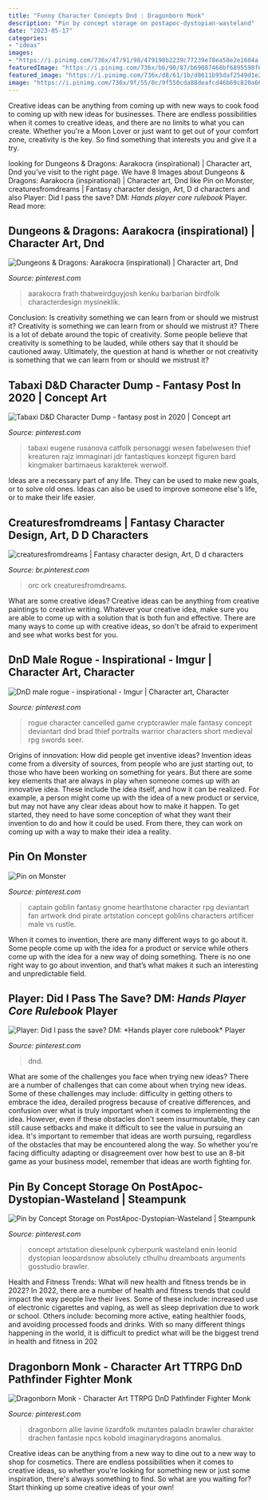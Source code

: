```yaml
---
title: "Funny Character Concepts Dnd : Dragonborn Monk"
description: "Pin by concept storage on postapoc-dystopian-wasteland"
date: "2023-05-17"
categories:
- "ideas"
images:
- "https://i.pinimg.com/736x/47/91/98/479198b2239c77239e78ea58e2e1604a.jpg"
featuredImage: "https://i.pinimg.com/736x/b6/90/87/b69087468bf6895598f635d33a287354.jpg"
featured_image: "https://i.pinimg.com/736x/d8/61/1b/d8611b95daf2549d1e2f017858c5d4a6--character-ideas-character-concept.jpg"
image: "https://i.pinimg.com/736x/9f/55/0c/9f550cda88deafcd46b69c820a66b8c3--character-ideas-character-art.jpg"
---
```



Creative ideas can be anything from coming up with new ways to cook food to coming up with new ideas for businesses. There are endless possibilities when it comes to creative ideas, and there are no limits to what you can create. Whether you're a Moon Lover or just want to get out of your comfort zone, creativity is the key. So find something that interests you and give it a try.

	

		
looking for Dungeons &amp; Dragons: Aarakocra (inspirational) | Character art, Dnd you've visit to the right page. We have 8 Images about Dungeons &amp; Dragons: Aarakocra (inspirational) | Character art, Dnd like Pin on Monster, creaturesfromdreams | Fantasy character design, Art, D d characters and also Player: Did I pass the save? DM: *Hands player core rulebook* Player. Read more:
		
    
## Dungeons &amp; Dragons: Aarakocra (inspirational) | Character Art, Dnd

<img loading=lazy src="https://i.pinimg.com/736x/f1/7a/9d/f17a9de6b34d95022a910d5e08fa03de.jpg" onerror="this.onerror=null;this.src='https://tse3.mm.bing.net/th?id=OIP.ERiW6FWkD2OJB_G3D754wAHaLk&amp;pid=15.1';" alt="Dungeons &amp; Dragons: Aarakocra (inspirational) | Character art, Dnd">

_Source: pinterest.com_

>aarakocra frath thatweirdguyjosh kenku barbarian birdfolk characterdesign mysineklik. 

	

Conclusion: Is creativity something we can learn from or should we mistrust it?
Creativity is something we can learn from or should we mistrust it?
There is a lot of debate around the topic of creativity. Some people believe that creativity is something to be lauded, while others say that it should be cautioned away. Ultimately, the question at hand is whether or not creativity is something that we can learn from or should we mistrust it?

    
## Tabaxi D&amp;D Character Dump - Fantasy Post In 2020 | Concept Art

<img loading=lazy src="https://i.pinimg.com/736x/09/0c/7c/090c7c8b5f9c088a674543e199c5a1ab.jpg" onerror="this.onerror=null;this.src='https://tse3.mm.bing.net/th?id=OIP.qHDMei6yL3NAhoO087Y58AHaLA&amp;pid=15.1';" alt="Tabaxi D&amp;D Character Dump - fantasy post in 2020 | Concept art">

_Source: pinterest.com_

>tabaxi eugene rusanova catfolk personaggi wesen fabelwesen thief kreaturen rajz immaginari jdr fantastiques konzept figuren bard kingmaker bartimaeus karakterek werwolf. 

	

Ideas are a necessary part of any life. They can be used to make new goals, or to solve old ones. Ideas can also be used to improve someone else's life, or to make their life easier.

    
## Creaturesfromdreams | Fantasy Character Design, Art, D D Characters

<img loading=lazy src="https://i.pinimg.com/736x/9f/55/0c/9f550cda88deafcd46b69c820a66b8c3--character-ideas-character-art.jpg" onerror="this.onerror=null;this.src='https://tse1.mm.bing.net/th?id=OIP.2ywKFs0r0ZPIfZcmql9LSAHaK3&amp;pid=15.1';" alt="creaturesfromdreams | Fantasy character design, Art, D d characters">

_Source: br.pinterest.com_

>orc ork creaturesfromdreams. 

	

What are some creative ideas?
Creative ideas can be anything from creative paintings to creative writing. Whatever your creative idea, make sure you are able to come up with a solution that is both fun and effective. There are many ways to come up with creative ideas, so don't be afraid to experiment and see what works best for you.

    
## DnD Male Rogue - Inspirational - Imgur | Character Art, Character

<img loading=lazy src="https://i.pinimg.com/736x/d3/a2/33/d3a2336eb7c17d2299d867cac0960cd8.jpg" onerror="this.onerror=null;this.src='https://tse3.mm.bing.net/th?id=OIP.leEV7vGW0FGIzRu3jY33WgHaLQ&amp;pid=15.1';" alt="DnD male rogue - inspirational - Imgur | Character art, Character">

_Source: pinterest.com_

>rogue character cancelled game cryptcrawler male fantasy concept deviantart dnd brad thief portraits warrior characters short medieval rpg swords seer. 

	

Origins of innovation: How did people get inventive ideas?
Invention ideas come from a diversity of sources, from people who are just starting out, to those who have been working on something for years. But there are some key elements that are always in play when someone comes up with an innovative idea. These include the idea itself, and how it can be realized. For example, a person might come up with the idea of a new product or service, but may not have any clear ideas about how to make it happen. To get started, they need to have some conception of what they want their invention to do and how it could be used. From there, they can work on coming up with a way to make their idea a reality.

    
## Pin On Monster

<img loading=lazy src="https://i.pinimg.com/736x/b6/90/87/b69087468bf6895598f635d33a287354.jpg" onerror="this.onerror=null;this.src='https://tse2.mm.bing.net/th?id=OIP.YfwlMCqGD6mbeIsCbsw-MQHaJ3&amp;pid=15.1';" alt="Pin on Monster">

_Source: pinterest.com_

>captain goblin fantasy gnome hearthstone character rpg deviantart fan artwork dnd pirate artstation concept goblins characters artificer male vs rustle. 

	

When it comes to invention, there are many different ways to go about it. Some people come up with the idea for a product or service while others come up with the idea for a new way of doing something. There is no one right way to go about invention, and that’s what makes it such an interesting and unpredictable field.

    
## Player: Did I Pass The Save? DM: *Hands Player Core Rulebook* Player

<img loading=lazy src="https://i.pinimg.com/736x/6f/e2/ad/6fe2ad0af08c3145b032eb568c456875.jpg" onerror="this.onerror=null;this.src='https://tse3.mm.bing.net/th?id=OIP.fqa8EBje_MJRw03Mq7gH9AHaHG&amp;pid=15.1';" alt="Player: Did I pass the save? DM: *Hands player core rulebook* Player">

_Source: pinterest.com_

>dnd. 

	

What are some of the challenges you face when trying new ideas?
There are a number of challenges that can come about when trying new ideas. Some of these challenges may include: difficulty in getting others to embrace the idea, derailed progress because of creative differences, and confusion over what is truly important when it comes to implementing the idea. However, even if these obstacles don't seem insurmountable, they can still cause setbacks and make it difficult to see the value in pursuing an idea. It's important to remember that ideas are worth pursuing, regardless of the obstacles that may be encountered along the way. So whether you're facing difficulty adapting or disagreement over how best to use an 8-bit game as your business model, remember that ideas are worth fighting for.

    
## Pin By Concept Storage On PostApoc-Dystopian-Wasteland | Steampunk

<img loading=lazy src="https://i.pinimg.com/736x/d8/61/1b/d8611b95daf2549d1e2f017858c5d4a6--character-ideas-character-concept.jpg" onerror="this.onerror=null;this.src='https://tse1.mm.bing.net/th?id=OIP._mXHVaSWUW3liysIRh_OuQHaNU&amp;pid=15.1';" alt="Pin by Concept Storage on PostApoc-Dystopian-Wasteland | Steampunk">

_Source: pinterest.com_

>concept artstation dieselpunk cyberpunk wasteland enin leonid dystopian leopardsnow absolutely cthulhu dreamboats arguments gosstudio brawler. 

	

Health and Fitness Trends: What will new health and fitness trends be in 2022?
In 2022, there are a number of health and fitness trends that could impact the way people live their lives. Some of these include: increased use of electronic cigarettes and vaping, as well as sleep deprivation due to work or school. Others include: becoming more active, eating healthier foods, and avoiding processed foods and drinks. With so many different things happening in the world, it is difficult to predict what will be the biggest trend in health and fitness in 202
    
## Dragonborn Monk - Character Art TTRPG DnD Pathfinder Fighter Monk

<img loading=lazy src="https://i.pinimg.com/736x/47/91/98/479198b2239c77239e78ea58e2e1604a.jpg" onerror="this.onerror=null;this.src='https://tse3.mm.bing.net/th?id=OIP.Fnkkywrz9GndzHqnXZy-rAHaJ4&amp;pid=15.1';" alt="Dragonborn Monk - Character Art TTRPG DnD Pathfinder Fighter Monk">

_Source: pinterest.com_

>dragonborn allie lavine lizardfolk mutantes paladin brawler charakter drachen fantasie npcs kobold imaginarydragons anomalus. 

	

Creative ideas can be anything from a new way to dine out to a new way to shop for cosmetics. There are endless possibilities when it comes to creative ideas, so whether you're looking for something new or just some inspiration, there's always something to find. So what are you waiting for? Start thinking up some creative ideas of your own!

